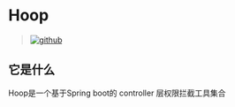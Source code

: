 # Hoop
>[![github](https://img.shields.io/github/issues/ChangZou/hoop)](https://github.com/ChangZou/hoop/issues)
## 它是什么
Hoop是一个基于Spring boot的 controller 层权限拦截工具集合

